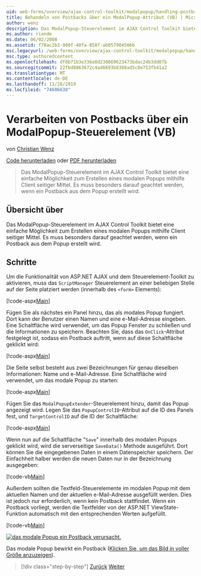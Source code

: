 ```yaml
---
uid: web-forms/overview/ajax-control-toolkit/modalpopup/handling-postbacks-from-a-modalpopup-vb
title: Behandeln von Postbacks über ein ModalPopup-Attribut (VB) | Microsoft-Dokumentation
author: wenz
description: Das ModalPopup-Steuerelement im AJAX Control Toolkit bietet eine einfache Möglichkeit zum Erstellen eines modalen Popups mithilfe Client seitiger Mittel. Es muss besonders darauf geachtet werden, wenn ein POS...
ms.author: riande
ms.date: 06/02/2008
ms.assetid: f70ac2b3-900f-40fa-858f-ab057904506b
msc.legacyurl: /web-forms/overview/ajax-control-toolkit/modalpopup/handling-postbacks-from-a-modalpopup-vb
msc.type: authoredcontent
ms.openlocfilehash: df0b71b3e336a0d230869623473bdac24b3dd07b
ms.sourcegitcommit: 22fbd8863672c4ad6693b8388ad5c8e753fb41a2
ms.translationtype: MT
ms.contentlocale: de-DE
ms.lasthandoff: 11/28/2019
ms.locfileid: "74606630"
---
```

# <a name="handling-postbacks-from-a-modalpopup-vb"></a>Verarbeiten von Postbacks über ein ModalPopup-Steuerelement (VB)

von [Christian Wenz](https://github.com/wenz)

[Code herunterladen](https://download.microsoft.com/download/2/4/0/24052038-f942-4336-905b-b60ae56f0dd5/ModalPopup3.vb.zip) oder [PDF herunterladen](https://download.microsoft.com/download/b/6/a/b6ae89ee-df69-4c87-9bfb-ad1eb2b23373/modalpopup3VB.pdf)

> Das ModalPopup-Steuerelement im AJAX Control Toolkit bietet eine einfache Möglichkeit zum Erstellen eines modalen Popups mithilfe Client seitiger Mittel. Es muss besonders darauf geachtet werden, wenn ein Postback aus dem Popup erstellt wird.

## <a name="overview"></a>Übersicht über

Das ModalPopup-Steuerelement im AJAX Control Toolkit bietet eine einfache Möglichkeit zum Erstellen eines modalen Popups mithilfe Client seitiger Mittel. Es muss besonders darauf geachtet werden, wenn ein Postback aus dem Popup erstellt wird.

## <a name="steps"></a>Schritte

Um die Funktionalität von ASP.NET AJAX und dem Steuerelement-Toolkit zu aktivieren, muss das `ScriptManager` Steuerelement an einer beliebigen Stelle auf der Seite platziert werden (innerhalb des `<form>` Elements):

[!code-aspx[Main](handling-postbacks-from-a-modalpopup-vb/samples/sample1.aspx)]

Fügen Sie als nächstes ein Panel hinzu, das als modales Popup fungiert. Dort kann der Benutzer einen Namen und eine e-Mail-Adresse eingeben. Eine Schaltfläche wird verwendet, um das Popup Fenster zu schließen und die Informationen zu speichern. Beachten Sie, dass das `OnClick`-Attribut festgelegt ist, sodass ein Postback auftritt, wenn auf diese Schaltfläche geklickt wird:

[!code-aspx[Main](handling-postbacks-from-a-modalpopup-vb/samples/sample2.aspx)]

Die Seite selbst besteht aus zwei Bezeichnungen für genau dieselben Informationen: Name und e-Mail-Adresse. Eine Schaltfläche wird verwendet, um das modale Popup zu starten:

[!code-aspx[Main](handling-postbacks-from-a-modalpopup-vb/samples/sample3.aspx)]

Fügen Sie das `ModalPopupExtender`-Steuerelement hinzu, damit das Popup angezeigt wird. Legen Sie das `PopupControlID`-Attribut auf die ID des Panels fest, und `TargetControlID` auf die ID der Schaltfläche:

[!code-aspx[Main](handling-postbacks-from-a-modalpopup-vb/samples/sample4.aspx)]

Wenn nun auf die Schaltfläche "`Save`" innerhalb des modalen Popups geklickt wird, wird die serverseitige `SaveData()` Methode ausgeführt. Dort können Sie die eingegebenen Daten in einem Datenspeicher speichern. Der Einfachheit halber werden die neuen Daten nur in der Bezeichnung ausgegeben:

[!code-vb[Main](handling-postbacks-from-a-modalpopup-vb/samples/sample5.vb)]

Außerdem sollten die Textfeld-Steuerelemente im modalen Popup mit dem aktuellen Namen und der aktuellen e-Mail-Adresse ausgefüllt werden. Dies ist jedoch nur erforderlich, wenn kein Postback stattfindet. Wenn ein Postback vorliegt, werden die Textfelder von der ASP.NET ViewState-Funktion automatisch mit den entsprechenden Werten aufgefüllt.

[!code-vb[Main](handling-postbacks-from-a-modalpopup-vb/samples/sample6.vb)]

[![das modale Popup ein Postback verursacht.](handling-postbacks-from-a-modalpopup-vb/_static/image2.png)](handling-postbacks-from-a-modalpopup-vb/_static/image1.png)

Das modale Popup bewirkt ein Postback ([Klicken Sie, um das Bild in voller Größe anzuzeigen](handling-postbacks-from-a-modalpopup-vb/_static/image3.png)).

> [!div class="step-by-step"]
> [Zurück](using-modalpopup-with-a-repeater-control-vb.md)
> [Weiter](positioning-a-modalpopup-vb.md)
